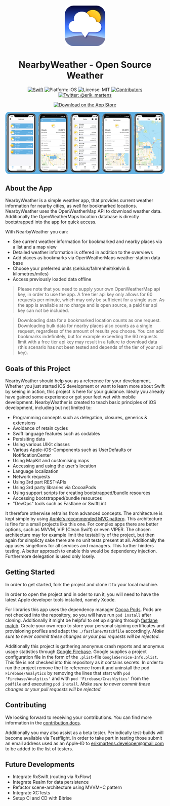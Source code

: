<p align="center">
<img src="Resources/app_icon.png" alt="NearbyWeather for iOS" height="128" width="128">
</p>

<h1 align="center">NearbyWeather - Open Source Weather</h1>

<p align="center">
<a href="https://developer.apple.com/swift/"><img src="https://img.shields.io/badge/Swift-5-orange.svg?style=flat" alt="Swift"/></a>
<img src="https://img.shields.io/badge/Platform-iOS%2011.0+-lightgrey.svg" alt="Platform: iOS">
<img src="https://img.shields.io/github/license/erikmartens/NearbyWeather.svg?style=flat" alt="License: MIT">
<a href="https://github.com/erikmartens/NearbyWeather/graphs/contributors"><img src="https://img.shields.io/github/contributors/erikmartens/NearbyWeather.svg?style=flat" alt="Contributors"></a>
<a href="https://twitter.com/erik_martens"><img src="https://img.shields.io/badge/Twitter-@erik_martens-blue.svg" alt="Twitter: @erik_martens"/></a>
</p>
<p align="center">
<a href="https://itunes.apple.com/app/nearbyweather/id1227313069"><img src="Resources/app_store_badge.svg" alt="Download on the App Store"/></a>
</p>

<p align="center">
<img src="Resources/screenshots.PNG" alt="NearbyWeather Screenshots">
</p>

## About the App
NearbyWeather is a simple weather app, that provides current weather information for nearby cities, as well for bookmarked locations. NearbyWeather uses the OpenWeatherMap API to download weather data. Additionally the OpenWeatherMaps location database is directly bootstrapped into the app for quick access.

With NearbyWeather you can:

- See current weather information for bookmarked and nearby places via a list and a map view
- Detailed weather information is offered in addition to the overviews
- Add places as bookmarks via OpenWeatherMaps weather-station data base
- Choose your preferred units (celsius/fahrenheit/kelvin & kilometres/miles)
- Access previously loaded data offline

> Please note that you need to supply your own OpenWeatherMap api key, in order to use the app. A free tier api key only allows for 60 requests per minute, which may only be sufficient for a single user. As the app is available at no charge and is open source, a paid tier api key can not be included. 

> Downloading data for a bookmarked location counts as one request. Downloading bulk data for nearby places also counts as a single request, regardless of the amount of results you choose. You can add bookmarks indefinitely, but for example exceeding the 60 requests limit with a free tier api key may result in a failure to download data (this scenario has not been tested and depends of the tier of your api key).

## Goals of this Project
NearbyWeather should help you as a reference for your development. Whether you just started iOS development or want to learn more about Swift by seeing in action, this project is here for your guidance. Idealy you already have gained some experience or got your feet wet with mobile development. NearbyWeather is created to teach basic principles of iOS development, including but not limited to:

- Programming concepts such as delegation, closures, generics & extensions
- Avoidance of retain cycles
- Swift language features such as codables
- Persisiting data
- Using various UIKit classes
- Various Apple-iOS-Components such as UserDefaults or NotificationCenter
- Using MapKit and customising maps
- Accessing and using the user's location
- Language localization
- Network requests
- Using 3rd part REST-APIs
- Using 3rd party libraries via CocoaPods
- Using support scripts for creating bootstrapped/bundle resources
- Accessing bootstrapped/bundle resources
- "DevOps" tools such as Fastlane or SwiftLint

It therefore otherwise refrains from advanced concepts. The architecture is kept simple by using [Apple's recommended MVC pattern](https://developer.apple.com/library/content/documentation/General/Conceptual/DevPedia-CocoaCore/MVC.html). This architecture is fine for a small projects like this one. For complex apps there are better options, such as MVVM, VIP (Clean Swift) or even VIPER. The chosen architecture may for example limit the testability of the project, but then again for simplicty sake there are no unit tests present at all. Additionally the app uses singeltons for all services and managers. This further hinders testing. A better approach to enable this would be dependency injection. Furthermore delegation is used only losely. 

## Getting Started
In order to get started, fork the project and clone it to your local machine. 

In order to open the project and in oder to run it, you will need to have the latest Apple developer tools installed, namely Xcode. 

For libraries this app uses the dependency manager [Cocoa Pods](https://cocoapods.org). Pods are not checked into the repository, so you will have run `pod install` after cloning. Additionally it might be helpful to set up signing through [fastlane match](https://docs.fastlane.tools/actions/match/). Create your own repo to store your personal sigining certificates and provisioning profiles and adapt the `./fastlane/Matchfile` accordingly. _Make sure to never commit these changes or your pull requests will be rejected._

Additionally this project is gathering anonymus crash reports and anonymus usage statistics through [Google Firebase](https://firebase.google.com). Google supplies a project configuration file in the form of the `.plist`-file `GoogleService-Info.plist`. This file is not checked into this repository as it contains secrets. In order to run the project remove the file reference from it and uninstall the pod `Firebase/Analytics` by removing the lines that start with `pod 'Firebase/Analytics'` and with `pod 'Firebase/Crashlytics'` from the `podfile` and executing `pod install`. _Make sure to never commit these changes or your pull requests will be rejected._

## Contributing

We looking forward to receiving your contributions. You can find more information in the [contribution docs](https://github.com/erikmartens/NearbyWeather/blob/master/CONTRIBUTING.md).

Additionally you may also assist as a beta tester. Periodically test-builds will become available via Testflight. In order to take part in testing those submit an email address used as an Apple-ID to [erikmartens.developer@gmail.com](mailto:erikmartens.developer@gmail.com) to be added to the list of testers.

## Future Developments
- Integrate RxSwift (routing via RxFlow)
- Integrate Realm for data persistence
- Refactor scene-architecture using MVVM+C pattern
- Integrate XCTests
- Setup CI and CD with Bitrise
